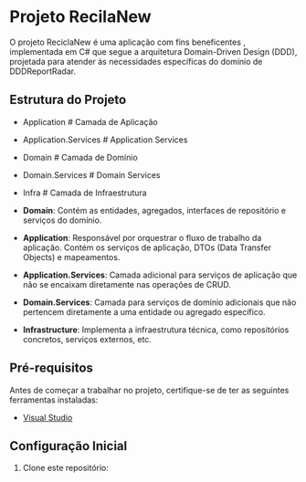 # Projeto RecilaNew

O projeto ReciclaNew é uma aplicação com fins beneficentes , implementada em C# que segue a arquitetura Domain-Driven Design (DDD), projetada para atender às necessidades específicas do domínio de DDDReportRadar.

## Estrutura do Projeto

- Application # Camada de Aplicação
- Application.Services # Application Services
- Domain # Camada de Domínio
- Domain.Services # Domain Services
- Infra # Camada de Infraestrutura

  
- **Domain**: Contém as entidades, agregados, interfaces de repositório e serviços do domínio.
- **Application**: Responsável por orquestrar o fluxo de trabalho da aplicação. Contém os serviços de aplicação, DTOs (Data Transfer Objects) e mapeamentos.
- **Application.Services**: Camada adicional para serviços de aplicação que não se encaixam diretamente nas operações de CRUD.
- **Domain.Services**: Camada para serviços de domínio adicionais que não pertencem diretamente a uma entidade ou agregado específico.
- **Infrastructure**: Implementa a infraestrutura técnica, como repositórios concretos, serviços externos, etc.

## Pré-requisitos

Antes de começar a trabalhar no projeto, certifique-se de ter as seguintes ferramentas instaladas:

- [Visual Studio](https://visualstudio.microsoft.com/pt-br/)

## Configuração Inicial

1. Clone este repositório:
<!-- 
   ```bash
   Abra o visual studio, e clique em **Clonar Repositorio** - coloque, https://github.com/carlosDias19/DDDReportRadar.git
   - Vá em ferramentas, GERENCIADOR DE PACOTE NUGET, e abra o console. No console altere o projeto padrão para DDD.Infra.SQLserver, e digite 'update-database'
   - Testes
    Para testar, pode-se utilizar do swager (padrão de inicialização), ou testar com as requisições do front
    USUARIO ADM: Carlos@teste.com
    SENHA: 123 -->

